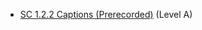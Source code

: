 - [SC 1.2.2 Captions (Prerecorded)](https://www.w3.org/WAI/WCAG21/Understanding/captions-prerecorded.html) (Level A)